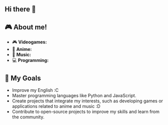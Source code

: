 ## Hi there 👋

## 🎮 About me!

- 🎮 **Videogames:**
- 🎥 **Anime:** 
- 🎵 **Music:** 
- 💻 **Programming:**

## 🚀 My Goals

- Improve my English :C
- Master programming languages ​​like Python and JavaScript.
- Create projects that integrate my interests, such as developing games or applications related to anime and music :D
- Contribute to open-source projects to improve my skills and learn from the community.

